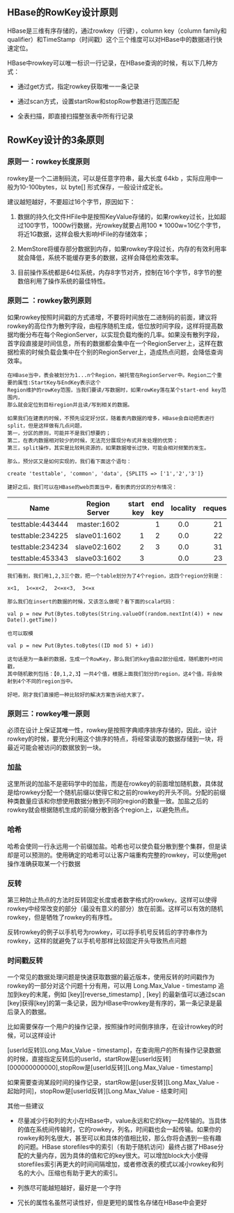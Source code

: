 ## HBase的RowKey设计原则

HBase是三维有序存储的，通过rowkey（行键），column key（column family和qualifier）和TimeStamp（时间戳）这个三个维度可以对HBase中的数据进行快速定位。

HBase中rowkey可以唯一标识一行记录，在HBase查询的时候，有以下几种方式：

- 通过get方式，指定rowkey获取唯一一条记录

- 通过scan方式，设置startRow和stopRow参数进行范围匹配

- 全表扫描，即直接扫描整张表中所有行记录

## RowKey设计的3条原则

### 原则一：rowkey长度原则
rowkey是一个二进制码流，可以是任意字符串，最大长度 64kb ，实际应用中一般为10-100bytes，以 byte[] 形式保存，一般设计成定长。

建议越短越好，不要超过16个字节，原因如下：

1. 数据的持久化文件HFile中是按照KeyValue存储的，如果rowkey过长，比如超过100字节，1000w行数据，光rowkey就要占用100 * 1000w=10亿个字节，将近1G数据，这样会极大影响HFile的存储效率；

2. MemStore将缓存部分数据到内存，如果rowkey字段过长，内存的有效利用率就会降低，系统不能缓存更多的数据，这样会降低检索效率。

3. 目前操作系统都是64位系统，内存8字节对齐，控制在16个字节，8字节的整数倍利用了操作系统的最佳特性。

### 原则二 ：rowkey散列原则

如果rowkey按照时间戳的方式递增，不要将时间放在二进制码的前面，建议将rowkey的高位作为散列字段，由程序随机生成，低位放时间字段，这样将提高数据均衡分布在每个RegionServer，以实现负载均衡的几率。如果没有散列字段，首字段直接是时间信息，所有的数据都会集中在一个RegionServer上，这样在数据检索的时候负载会集中在个别的RegionServer上，造成热点问题，会降低查询效率。

```
在HBase当中，表会被划分为1...n个Region，被托管在RegionServer中。Region二个重要的属性:StartKey与EndKey表示这个 
Region维护的rowKey范围，当我们要读/写数据时，如果rowKey落在某个start-end key范围内，
那么就会定位到目标region并且读/写到相关的数据。

如果我们在建表的时候，不预先设定好分区，随着表内数据的增多，HBase会自动把表进行split，但是这样做有几点问题，
第一，分区的原则，可能并不是我们想要的；
第二，在表内数据相对较少的时候，无法充分展现分布式并发处理的优势；
第三，split操作，其实是比较耗资源的，如果数据增长过快，可能会相对频繁的发生。

那么，预分区又是如何实现的，我们看下面这个语句：

create 'testtable', 'common', 'data', {SPLITS => ['1','2','3']}

建好之后，我们可以在HBase的web页面当中，看到表的分区的分布情况：
```
| Name | Region Server |  start key | end key | locality | requests 
|- | :-: | -: | :-: | :-: | :-: |
|testtable:443444 | master:1602|  | 1 | 0.0| 21 |
|testtable:234225 | slave01:1602| 1 | 2 | 0.0| 22 | 
|testtable:234234 | slave02:1602| 2 | 3 | 0.0| 31 |
|testtable:453343 | slave03:1602| 3 |  | 0.0| 23 |

```
我们看到，我们用1,2,3三个数，把一个table划分为了4个region，这四个region分别是：

x<1,  1<=x<2,  2<=x<3,  3<=x

那么我们在insert的数据的时候，又该怎么做呢？看下面的scala代码：

val p = new Put(Bytes.toBytes(String.valueOf(random.nextInt(4)) + new Date().getTime))

也可以取模

val p = new Put(Bytes.toBytes((ID mod 5) + id))

这句话是为一条新的数据，生成一个RowKey，那么我们的key值由2部分组成，随机散列+时间戳，
其中随机散列包括：【0,1,2,3】一共4个值，根据上面我们划分的region，这4个值，将会映射到4个不同的region当中。

好吧，刚才我们直接把一种比较好的解决方案告诉给大家了。
```

### 原则三：rowkey唯一原则

必须在设计上保证其唯一性，rowkey是按照字典顺序排序存储的，因此，设计rowkey的时候，要充分利用这个排序的特点，将经常读取的数据存储到一块，将最近可能会被访问的数据放到一块。

### 加盐

这里所说的加盐不是密码学中的加盐，而是在rowkey的前面增加随机数，具体就是给rowkey分配一个随机前缀以使得它和之前的rowkey的开头不同。分配的前缀种类数量应该和你想使用数据分散到不同的region的数量一致。加盐之后的rowkey就会根据随机生成的前缀分散到各个region上，以避免热点。

### 哈希

哈希会使同一行永远用一个前缀加盐。哈希也可以使负载分散到整个集群，但是读却是可以预测的。使用确定的哈希可以让客户端重构完整的rowkey，可以使用get操作准确获取某一个行数据

### 反转

第三种防止热点的方法时反转固定长度或者数字格式的rowkey。这样可以使得rowkey中经常改变的部分（最没有意义的部分）放在前面。这样可以有效的随机rowkey，但是牺牲了rowkey的有序性。

反转rowkey的例子以手机号为rowkey，可以将手机号反转后的字符串作为rowkey，这样的就避免了以手机号那样比较固定开头导致热点问题

### 时间戳反转

一个常见的数据处理问题是快速获取数据的最近版本，使用反转的时间戳作为rowkey的一部分对这个问题十分有用，可以用 Long.Max_Value - timestamp 追加到key的末尾，例如 [key][reverse_timestamp] , [key] 的最新值可以通过scan [key]获得[key]的第一条记录，因为HBase中rowkey是有序的，第一条记录是最后录入的数据。

比如需要保存一个用户的操作记录，按照操作时间倒序排序，在设计rowkey的时候，可以这样设计

[userId反转][Long.Max_Value - timestamp]，在查询用户的所有操作记录数据的时候，直接指定反转后的userId，startRow是[userId反转][000000000000],stopRow是[userId反转][Long.Max_Value - timestamp]

如果需要查询某段时间的操作记录，startRow是[user反转][Long.Max_Value - 起始时间]，stopRow是[userId反转][Long.Max_Value - 结束时间]

其他一些建议

- 尽量减少行和列的大小在HBase中，value永远和它的key一起传输的。当具体的值在系统间传输时，它的rowkey，列名，时间戳也会一起传输。如果你的rowkey和列名很大，甚至可以和具体的值相比较，那么你将会遇到一些有趣的问题。HBase storefiles中的索引（有助于随机访问）最终占据了HBase分配的大量内存，因为具体的值和它的key很大。可以增加block大小使得storefiles索引再更大的时间间隔增加，或者修改表的模式以减小rowkey和列名的大小。压缩也有助于更大的索引。

- 列族尽可能越短越好，最好是一个字符

- 冗长的属性名虽然可读性好，但是更短的属性名存储在HBase中会更好


